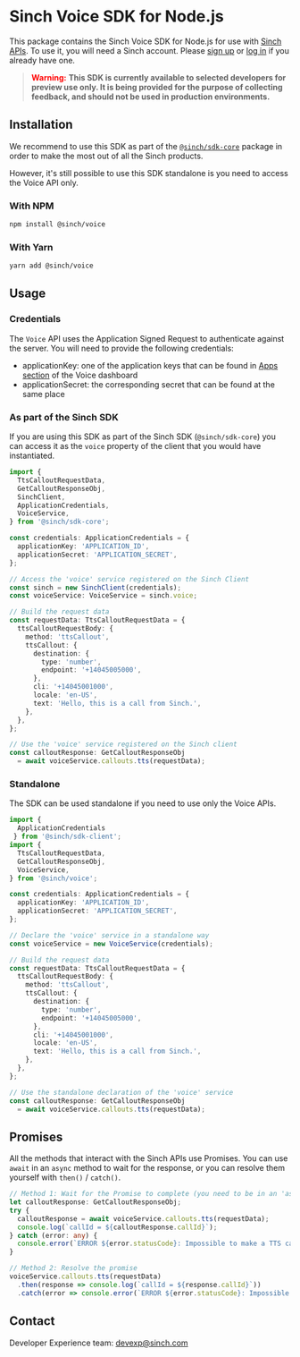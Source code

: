 # Sinch Voice SDK for Node.js

This package contains the Sinch Voice SDK for Node.js for use with [Sinch APIs](https://developers.sinch.com/). To use it, you will need a Sinch account. Please [sign up](https://dashboard.sinch.com/signup) or [log in](https://dashboard.sinch.com/login) if you already have one.

> <span style="color:red; font-weight:bold">Warning:</span>
> **This SDK is currently available to selected developers for preview use only. It is being provided for the purpose of collecting feedback, and should not be used in production environments.**


## Installation

We recommend to use this SDK as part of the [`@sinch/sdk-core`](../../packages/sdk-core) package in order to make the most out of all the Sinch products.

However, it's still possible to use this SDK standalone is you need to access the Voice API only.

### With NPM

```bash
npm install @sinch/voice
```

### With Yarn

```bash
yarn add @sinch/voice
```

## Usage

### Credentials

The `Voice` API uses the Application Signed Request to authenticate against the server. You will need to provide the following credentials:
- applicationKey: one of the application keys that can be found in [Apps section](https://dashboard.sinch.com/voice/apps) of the Voice dashboard
- applicationSecret: the corresponding secret that can be found at the same place

### As part of the Sinch SDK

If you are using this SDK as part of the Sinch SDK (`@sinch/sdk-core`) you can access it as the `voice` property of the client that you would have instantiated.

```typescript
import {
  TtsCalloutRequestData,
  GetCalloutResponseObj,
  SinchClient,
  ApplicationCredentials, 
  VoiceService,
} from '@sinch/sdk-core';

const credentials: ApplicationCredentials = {
  applicationKey: 'APPLICATION_ID',
  applicationSecret: 'APPLICATION_SECRET',
};

// Access the 'voice' service registered on the Sinch Client
const sinch = new SinchClient(credentials);
const voiceService: VoiceService = sinch.voice;

// Build the request data
const requestData: TtsCalloutRequestData = {
  ttsCalloutRequestBody: {
    method: 'ttsCallout',
    ttsCallout: {
      destination: {
        type: 'number',
        endpoint: '+14045005000',
      },
      cli: '+14045001000',
      locale: 'en-US',
      text: 'Hello, this is a call from Sinch.',
    },
  },
};

// Use the 'voice' service registered on the Sinch client
const calloutResponse: GetCalloutResponseObj
  = await voiceService.callouts.tts(requestData);
```

### Standalone

The SDK can be used standalone if you need to use only the Voice APIs.

```typescript
import {
  ApplicationCredentials
 } from '@sinch/sdk-client';
import {
  TtsCalloutRequestData,
  GetCalloutResponseObj,
  VoiceService,
} from '@sinch/voice';

const credentials: ApplicationCredentials = {
  applicationKey: 'APPLICATION_ID',
  applicationSecret: 'APPLICATION_SECRET',
};

// Declare the 'voice' service in a standalone way
const voiceService = new VoiceService(credentials);

// Build the request data
const requestData: TtsCalloutRequestData = {
  ttsCalloutRequestBody: {
    method: 'ttsCallout',
    ttsCallout: {
      destination: {
        type: 'number',
        endpoint: '+14045005000',
      },
      cli: '+14045001000',
      locale: 'en-US',
      text: 'Hello, this is a call from Sinch.',
    },
  },
};

// Use the standalone declaration of the 'voice' service
const calloutResponse: GetCalloutResponseObj
  = await voiceService.callouts.tts(requestData);
```

## Promises

All the methods that interact with the Sinch APIs use Promises. You can use `await` in an `async` method to wait for the response, or you can resolve them yourself with `then()` / `catch()`.

```typescript
// Method 1: Wait for the Promise to complete (you need to be in an 'async' method)
let calloutResponse: GetCalloutResponseObj;
try {
  calloutResponse = await voiceService.callouts.tts(requestData);
  console.log(`callId = ${calloutResponse.callId}`);
} catch (error: any) {
  console.error(`ERROR ${error.statusCode}: Impossible to make a TTS callout to the number ${requestData.ttsCalloutRequestBody.ttsCallout.destination.endpoint}`);
}

// Method 2: Resolve the promise
voiceService.callouts.tts(requestData)
  .then(response => console.log(`callId = ${response.callId}`))
  .catch(error => console.error(`ERROR ${error.statusCode}: Impossible to make a TTS call out to the number ${requestData.ttsCalloutRequestBody.ttsCallout.destination.endpoint}`));
```

## Contact
Developer Experience team: [devexp@sinch.com](mailto:devexp@sinch.com)
